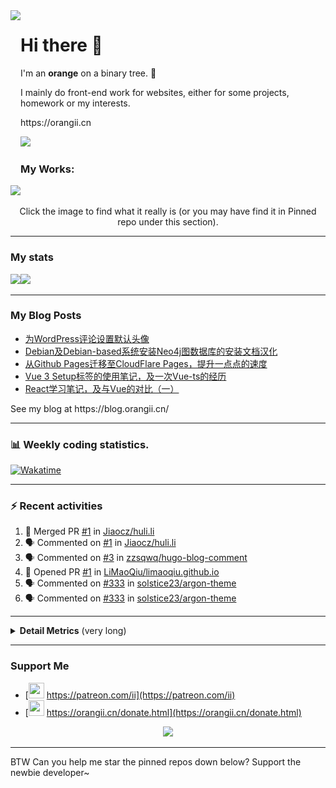 <!-- Using Creative Commons BY 4.0 license. You must give appropriate credit for this repo if you use. -->
<!-- 使用 CC BY 4.0 许可证，你需要给出合理的署名至本仓库 -->

<img src="https://orangii.cn/images/logo.svg" align="left" height="250px" />
<h1>Hi there 👋</h1>
<p>I'm an <b>orange</b> on a binary tree. 🍊</p>
<p>I mainly do front-end work for websites, either for some projects, homework or my interests.</p>
<p>https://orangii.cn</p>
<img src="https://visitor-badge.glitch.me/badge?page_id=Jiaocz.Jiaocz" />
<br />

### My Works:
<a href="#pinned"><img src="https://user-images.githubusercontent.com/14857984/130189337-75ae053b-7cd2-43d3-a87d-c3e11837cc5c.jpg" /></a>

<p align="center">Click the image to find what it really is (or you may have find it in Pinned repo under this section).</p>
  
----

### My stats

[<span><img src="https://github-readme-stats.vercel.app/api?username=jiaocz&count_private=true&show_icons=true&theme=flag-india" height=145/></span><span><img src="https://github-readme-stats.vercel.app/api/top-langs/?username=jiaocz&layout=compact" height=145/></span>](https://orangii.cn/)
  
---
### My Blog Posts
<!-- BLOG-POST-LIST:START -->
- [为WordPress评论设置默认头像](https://blog.orangii.cn/2022/wp-default-avatar/)
- [Debian及Debian-based系统安装Neo4j图数据库的安装文档汉化](https://blog.orangii.cn/2022/neo4j-installation-on-debian/)
- [从Github Pages迁移至CloudFlare Pages，提升一点点的速度](https://blog.orangii.cn/2022/cloudflare-pages/)
- [Vue 3 Setup标签的使用笔记，及一次Vue-ts的经历](https://blog.orangii.cn/2022/vue-setup-and-vuets/)
- [React学习笔记，及与Vue的对比（一）](https://blog.orangii.cn/2022/react-vs-vue-1/)
<!-- BLOG-POST-LIST:END -->
<p>See my blog at https://blog.orangii.cn/</p>

---
### 📊 Weekly coding statistics.
[<img src="https://github-readme-stats.vercel.app/api/wakatime?username=orangii" alt="Wakatime"/>](https://wakatime.com/@Orangii)

---
### :zap: Recent activities
  
<!--START_SECTION:activity-->
1. 🎉 Merged PR [#1](https://github.com/Jiaocz/huli.li/pull/1) in [Jiaocz/huli.li](https://github.com/Jiaocz/huli.li)
2. 🗣 Commented on [#1](https://github.com/Jiaocz/huli.li/issues/1) in [Jiaocz/huli.li](https://github.com/Jiaocz/huli.li)
3. 🗣 Commented on [#3](https://github.com/zzsqwq/hugo-blog-comment/issues/3) in [zzsqwq/hugo-blog-comment](https://github.com/zzsqwq/hugo-blog-comment)
4. 💪 Opened PR [#1](https://github.com/LiMaoQiu/limaoqiu.github.io/pull/1) in [LiMaoQiu/limaoqiu.github.io](https://github.com/LiMaoQiu/limaoqiu.github.io)
5. 🗣 Commented on [#333](https://github.com/solstice23/argon-theme/issues/333) in [solstice23/argon-theme](https://github.com/solstice23/argon-theme)
6. 🗣 Commented on [#333](https://github.com/solstice23/argon-theme/issues/333) in [solstice23/argon-theme](https://github.com/solstice23/argon-theme)
<!--END_SECTION:activity-->
  
---

<details>
  <summary><strong>Detail Metrics</strong> (very long)</summary>
  <img src="https://github.com/Jiaocz/Jiaocz/blob/main/github-metrics.svg" />
</details>

---
### Support Me
- [<img src="https://github.githubassets.com/images/modules/site/icons/funding_platforms/patreon.svg" width=25 height=25 />&nbsp;https://patreon.com/ii](https://patreon.com/ii)
- [<img src="https://orangii.cn/images/logo.svg" height=25 width=25 />&nbsp;https://orangii.cn/donate.html](https://orangii.cn/donate.html)

<p align="center"><img src="https://github-profile-trophy.vercel.app/?username=Jiaocz&no-bg=true&margin-w=5" /></p>

---
BTW Can you help me star the pinned repos down below? Support the newbie developer~
  <a id="pinned"></a>
<!--
**Jiaocz/Jiaocz** is a ✨ _special_ ✨ repository because its `README.md` (this file) appears on your GitHub profile.

Here are some ideas to get you started:

- 🔭 I’m currently working on ...
- 🌱 I’m currently learning ...
- 👯 I’m looking to collaborate on ...
- 🤔 I’m looking for help with ...
- 💬 Ask me about ...
- 📫 How to reach me: ...
- 😄 Pronouns: ...
- ⚡ Fun fact: ...
-->
